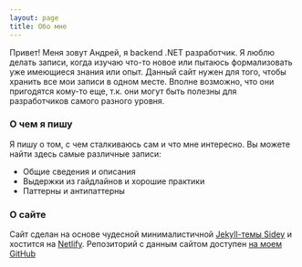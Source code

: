 ```yaml
---
layout: page
title: Обо мне
---
```


Привет! Меня зовут Андрей, я backend .NET разработчик. Я люблю делать записи, когда изучаю что-то новое или пытаюсь формализовать уже имеющиеся знания или опыт. Данный сайт нужен для того, чтобы хранить все мои записи в одном месте.
Вполне возможно, что они пригодятся кому-то еще, т.к. они могут быть полезны для разработчиков самого разного уровня.

### О чем я пишу

Я пишу о том, с чем сталкиваюсь сам и что мне интересно. Вы можете найти здесь самые различные записи:

- Общие сведения и описания
- Выдержки из гайдлайнов и хорошие практики
- Паттерны и антипаттерны

### О сайте

Сайт сделан на основе чудесной минималистичной [Jekyll-темы Sidey](https://github.com/ronv/sidey) и хостится на [Netlify](https://netlify.com/). Репозиторий с данным сайтом доступен [на моем GitHub](https://github.com/AndreiSozontov/blog) 
